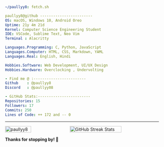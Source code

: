 ```yaml
~/paullyy8: fetch.sh
```
```yaml
paullyy8@github ------------------------
OS: macOS, Windows 10, Android Oreo
Uptime: 21y 4m 21d   
Kernel: Computer Science Engineering Student  
IDE: VSCode, Sublime Text, Neo Vim
Terminal : Alacritty

Languages.Programming: C, Python, JavaScript
Languages.Computer: HTML, CSS, Markdown, YAML  
Languages.Real: English, Hindi

Hobbies.Software: Web Development, UI/UX Design  
Hobbies.Hardware: Overclocking , Undervolting

- Find me @ :------------------------
Github    : @paullyy8
Discord   : @paullyy08

- GitHub Stats:------------------------
Repositories: 15
Followers: 17
Commits: 250
Lines of Code: ++ 172 and -- 0
```
---
<div style="display: flex; flex-direction: row; justify-content: space-between;">
  <!-- Most Used Languages -->
  <img src="https://github-readme-stats.vercel.app/api/top-langs?username=paullyy8&show_icons=true&locale=en&layout=compact&bg_color=0d1117&text_color=c9d1d9&title_color=58a6ff&icon_color=58a6ff&hide_border=true&border_radius=20" style="width: 41%;" alt="paullyy8" />

  <!-- GitHub Streak Stats -->
  <img src="https://github-readme-streak-stats.herokuapp.com/?user=paullyy8&theme=dark&hide_border=true&background=0d1117&ring=58a6ff&fire=58a6ff&currStreakLabel=c9d1d9&border_radius=20" style="width: 58%;" alt="GitHub Streak Stats"/>
</div>

**Thanks for stopping by! 👋**
